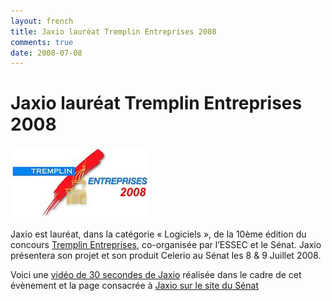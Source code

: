 ```yaml
---
layout: french
title: Jaxio lauréat Tremplin Entreprises 2008 
comments: true
date: 2008-07-08
---
```

# Jaxio lauréat Tremplin Entreprises 2008

<img src="/images/partners/logo-tremplin-entreprises-2008.jpg" alt="Jaxio est lauréat du tremplin entreprise, concours organisé par le Sénat"/>

Jaxio est lauréat, dans la catégorie « Logiciels », de la 10ème édition du concours
<a href="http://www.tremplin-entreprises.senat.fr/">Tremplin Entreprises</a>, 
co-organisée par l’ESSEC et le Sénat. Jaxio présentera son projet et son produit Celerio 
au Sénat les 8 &amp; 9 Juillet 2008.

Voici une <a href="http://www.capital-risqueur.tv/interview.php?iditw=59" >vidéo de 30 secondes de Jaxio</a> 
réalisée dans le cadre de cet évènement et la page consacrée à <a href="http://www.tremplin-entreprises.senat.fr/francais/investisseurs/laureats_2008/Jaxio.html" >Jaxio sur le site du Sénat</a>
